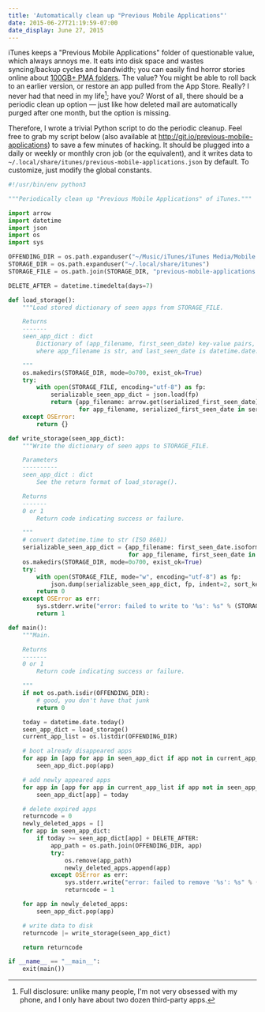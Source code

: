 ```yaml
---
title: 'Automatically clean up "Previous Mobile Applications"'
date: 2015-06-27T21:19:59-07:00
date_display: June 27, 2015
---
```

iTunes keeps a "Previous Mobile Applications" folder of questionable value, which always annoys me. It eats into disk space and wastes syncing/backup cycles and bandwidth; you can easily find horror stories online about [100GB+ PMA folders](http://forums.macrumors.com/threads/5-years-of-deleted-iphone-apps-accumulated-in-my-itunes-library.1781676/#post-19749496). The value? You might be able to roll back to an earlier version, or restore an app pulled from the App Store. Really? I never had that need in my life[^disclosure]; have you? Worst of all, there should be a periodic clean up option — just like how deleted mail are automatically purged after one month, but the option is missing.

[^disclosure]: Full disclosure: unlike many people, I'm not very obsessed with my phone, and I only have about two dozen third-party apps.

Therefore, I wrote a trivial Python script to do the periodic cleanup. Feel free to grab my script below (also available at <http://git.io/previous-mobile-applications>) to save a few minutes of hacking. It should be plugged into a daily or weekly or monthly cron job (or the equivalent), and it writes data to `~/.local/share/itunes/previous-mobile-applications.json` by default. To customize, just modify the global constants.

```python
#!/usr/bin/env python3

"""Periodically clean up "Previous Mobile Applications" of iTunes."""

import arrow
import datetime
import json
import os
import sys

OFFENDING_DIR = os.path.expanduser("~/Music/iTunes/iTunes Media/Mobile Applications/Previous Mobile Applications")
STORAGE_DIR = os.path.expanduser("~/.local/share/itunes")
STORAGE_FILE = os.path.join(STORAGE_DIR, "previous-mobile-applications.json")

DELETE_AFTER = datetime.timedelta(days=7)

def load_storage():
    """Load stored dictionary of seen apps from STORAGE_FILE.

    Returns
    -------
    seen_app_dict : dict
        Dictionary of (app_filename, first_seen_date) key-value pairs,
        where app_filename is str, and last_seen_date is datetime.date.

    """
    os.makedirs(STORAGE_DIR, mode=0o700, exist_ok=True)
    try:
        with open(STORAGE_FILE, encoding="utf-8") as fp:
            serializable_seen_app_dict = json.load(fp)
            return {app_filename: arrow.get(serialized_first_seen_date).date()
                    for app_filename, serialized_first_seen_date in serializable_seen_app_dict.items()}
    except OSError:
        return {}

def write_storage(seen_app_dict):
    """Write the dictionary of seen apps to STORAGE_FILE.

    Parameters
    ----------
    seen_app_dict : dict
        See the return format of load_storage().

    Returns
    -------
    0 or 1
        Return code indicating success or failure.

    """
    # convert datetime.time to str (ISO 8601)
    serializable_seen_app_dict = {app_filename: first_seen_date.isoformat()
                                  for app_filename, first_seen_date in seen_app_dict.items()}
    os.makedirs(STORAGE_DIR, mode=0o700, exist_ok=True)
    try:
        with open(STORAGE_FILE, mode="w", encoding="utf-8") as fp:
            json.dump(serializable_seen_app_dict, fp, indent=2, sort_keys=True)
        return 0
    except OSError as err:
        sys.stderr.write("error: failed to write to '%s': %s" % (STORAGE_FILE, str(err)))
        return 1

def main():
    """Main.

    Returns
    -------
    0 or 1
        Return code indicating success or failure.

    """
    if not os.path.isdir(OFFENDING_DIR):
        # good, you don't have that junk
        return 0

    today = datetime.date.today()
    seen_app_dict = load_storage()
    current_app_list = os.listdir(OFFENDING_DIR)

    # boot already disappeared apps
    for app in [app for app in seen_app_dict if app not in current_app_list]:
        seen_app_dict.pop(app)

    # add newly appeared apps
    for app in [app for app in current_app_list if app not in seen_app_dict]:
        seen_app_dict[app] = today

    # delete expired apps
    returncode = 0
    newly_deleted_apps = []
    for app in seen_app_dict:
        if today >= seen_app_dict[app] + DELETE_AFTER:
            app_path = os.path.join(OFFENDING_DIR, app)
            try:
                os.remove(app_path)
                newly_deleted_apps.append(app)
            except OSError as err:
                sys.stderr.write("error: failed to remove '%s': %s" % (app_path, str(err)))
                returncode = 1

    for app in newly_deleted_apps:
        seen_app_dict.pop(app)

    # write data to disk
    returncode |= write_storage(seen_app_dict)

    return returncode

if __name__ == "__main__":
    exit(main())
```

